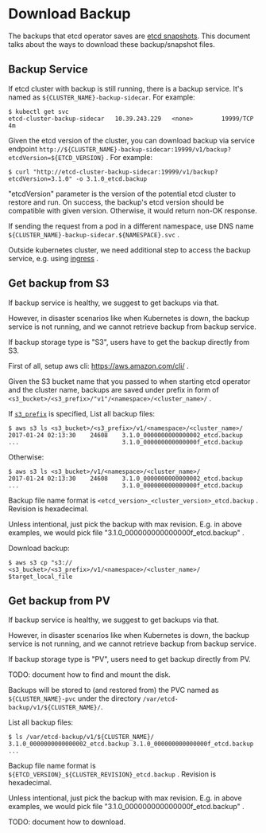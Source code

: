 # Download Backup

The backups that etcd operator saves are [etcd snapshots](https://github.com/coreos/etcd/blob/master/Documentation/op-guide/recovery.md).
This document talks about the ways to download these backup/snapshot files.

## Backup Service

If etcd cluster with backup is still running, there is a backup service.
It's named as `${CLUSTER_NAME}-backup-sidecar`. For example:
```
$ kubectl get svc
etcd-cluster-backup-sidecar   10.39.243.229   <none>        19999/TCP           4m
```

Given the etcd version of the cluster, you can download backup via service endpoint
`http://${CLUSTER_NAME}-backup-sidecar:19999/v1/backup?etcdVersion=${ETCD_VERSION}` . For example:
```
$ curl "http://etcd-cluster-backup-sidecar:19999/v1/backup?etcdVersion=3.1.0" -o 3.1.0_etcd.backup
```
"etcdVersion" parameter is the version of the potential etcd cluster to restore and run.
On success, the backup's etcd version should be compatible with given version.
Otherwise, it would return non-OK response.

If sending the request from a pod in a different namespace, use DNS name `${CLUSTER_NAME}-backup-sidecar.${NAMESPACE}.svc` .

Outside kubernetes cluster, we need additional step to access the backup service,
e.g. using [ingress](https://kubernetes.io/docs/user-guide/ingress/) .

## Get backup from S3

If backup service is healthy, we suggest to get backups via that.

However, in disaster scenarios like when Kubernetes is down, the backup service is not running, 
and we cannot retrieve backup from backup service.

If backup storage type is "S3", users have to get the backup directly from S3.

First of all, setup aws cli: https://aws.amazon.com/cli/ .

Given the S3 bucket name that you passed to when starting etcd operator and the cluster name,
backups are saved under prefix in form of `<s3_bucket>/<s3_prefix>/"v1"/<namespace>/<cluster_name>/` .

If [`s3_prefix`](./backup_config.md#cluster-level-configuration) is specified, List all backup files:

```
$ aws s3 ls <s3_bucket>/<s3_prefix>/v1/<namespace>/<cluster_name>/
2017-01-24 02:13:30    24608    3.1.0_0000000000000002_etcd.backup
...                             3.1.0_000000000000000f_etcd.backup
```

Otherwise:

```
$ aws s3 ls <s3_bucket>/v1/<namespace>/<cluster_name>/
2017-01-24 02:13:30    24608    3.1.0_0000000000000002_etcd.backup
...                             3.1.0_000000000000000f_etcd.backup
```

Backup file name format is `<etcd_version>_<cluster_version>_etcd.backup` . Revision is hexadecimal.

Unless intentional, just pick the backup with max revision. 
E.g. in above examples, we would pick file "3.1.0_000000000000000f_etcd.backup" .

Download backup:
```
$ aws s3 cp "s3:// <s3_bucket>/<s3_prefix>/v1/<namespace>/<cluster_name>/ $target_local_file
```

## Get backup from PV
If backup service is healthy, we suggest to get backups via that.

However, in disaster scenarios like when Kubernetes is down, the backup service is not running,
and we cannot retrieve backup from backup service.

If backup storage type is "PV", users need to get backup directly from PV.

TODO: document how to find and mount the disk.

Backups will be stored to (and restored from) the PVC named as `${CLUSTER_NAME}-pvc`
under the directory `/var/etcd-backup/v1/${CLUSTER_NAME}/`.

List all backup files:
```
$ ls /var/etcd-backup/v1/${CLUSTER_NAME}/
3.1.0_0000000000000002_etcd.backup 3.1.0_000000000000000f_etcd.backup ...
```

Backup file name format is `${ETCD_VERSION}_${CLUSTER_REVISION}_etcd.backup` . Revision is hexadecimal.

Unless intentional, just pick the backup with max revision.
E.g. in above examples, we would pick file "3.1.0_000000000000000f_etcd.backup" .

TODO: document how to download.
